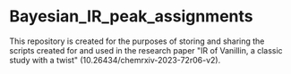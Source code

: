 # Bayesian_IR_peak_assignments
This repository is created for the purposes of storing and sharing the scripts created for and used in the research paper "IR of Vanillin, a classic study with a twist" (10.26434/chemrxiv-2023-72r06-v2). 
